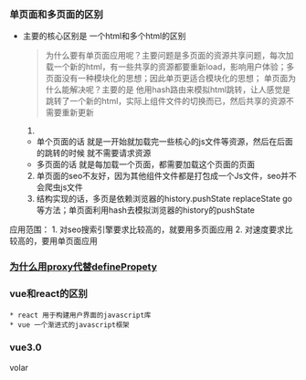 ### 单页面和多页面的区别
  * 主要的核心区别是 一个html和多个html的区别
    > 为什么要有单页面应用呢？主要问题是多页面的资源共享问题，每次加载一个新的html，有一些共享的资源都要重新load，影响用户体验；多页面没有一种模块化的思想；因此单页更适合模块化的思想；
    > 单页面为什么能解决呢？主要的是 他用hash路由来模拟html跳转，让人感觉是跳转了一个新的html，实际上组件文件的切换而已，然后共享的资源不需要重新更新
    1.
      * 单个页面的话 就是一开始就加载完一些核心的js文件等资源，然后在后面的跳转的时候 就不需要请求资源
      * 多页面的话 就是每加载一个页面，都需要加载这个页面的页面
    2. 单页面的seo不友好，因为其他组件文件都是打包成一个Js文件，seo并不会爬虫js文件
    3. 结构实现的话，多页是依赖浏览器的history.pushState replaceState go等方法；单页面利用hash去模拟浏览器的history的pushState

  应用范围： 1. 对seo搜索引擎要求比较高的，就要用多页面应用
           2. 对速度要求比较高的，要用单页面应用

### [为什么用proxy代替definePropety](https://github.com/febobo/web-interview/issues/47)

### vue和react的区别
    * react 用于构建用户界面的javascript库
    * vue 一个渐进式的javascript框架


### vue3.0
  volar